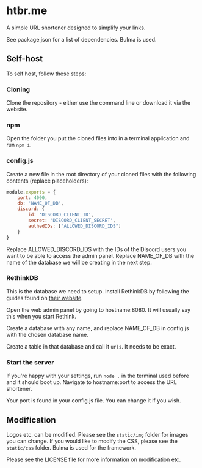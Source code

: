 # htbr.me

A simple URL shortener designed to simplify your links.

See package.json for a list of dependencies. Bulma is used.

## Self-host

To self host, follow these steps:

### Cloning

Clone the repository - either use the command line or download it via the website.

### npm

Open the folder you put the cloned files into in a terminal application and run `npm i`.

### config.js

Create a new file in the root directory of your cloned files with the following contents (replace placeholders):

```js
module.exports = {
    port: 4000,
    db: 'NAME_OF_DB',
    discord: {
        id: 'DISCORD_CLIENT_ID',
        secret: 'DISCORD_CLIENT_SECRET',
        authedIDs: ["ALLOWED_DISCORD_IDS"]
    }
}
```

Replace ALLOWED_DISCORD_IDS with the IDs of the Discord users you want to be able to access the admin panel.
Replace NAME_OF_DB with the name of the database we will be creating in the next step.

### RethinkDB

This is the database we need to setup. Install RethinkDB by following the guides found on [their website](https://rethinkdb.com).

Open the web admin panel by going to hostname:8080. It will usually say this when you start Rethink.

Create a database with any name, and replace NAME_OF_DB in config.js with the chosen database name.

Create a table in that database and call it `urls`. It needs to be exact.

### Start the server

If you're happy with your settings, run `node .` in the terminal used before and it should boot up. Navigate to hostname:port to access the URL shortener.

Your port is found in your config.js file. You can change it if you wish.

## Modification

Logos etc. can be modified. Please see the `static/img` folder for images you can change.
If you would like to modify the CSS, please see the `static/css` folder. Bulma is used for the framework.

Please see the LICENSE file for more information on modification etc.
